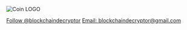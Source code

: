 ![Coin LOGO](https://user-images.githubusercontent.com/83810180/117419359-53aa4e00-aed1-11eb-9f27-5eb571fd8a7d.jpg)
<html>
<head>
      <script async defer src="https://buttons.github.io/buttons.js"></script>
</head>
<body>
      <a class="github-button" href="https://github.com/blockchaindecryptor" data-size="large" aria-label="Follow @blockchaindecryptor on GitHub">Follow @blockchaindecryptor</a>
</body>  
<body>
      <a class="github-button" href="blockchaindecryptor@gmail.com" data-icon="octicon-comment-discussion" data-size="large" aria-label="Discuss  
      ntkme/github-buttons on GitHub">Email: blockchaindecryptor@gmail.com</a>
</body> 

  
</html>

